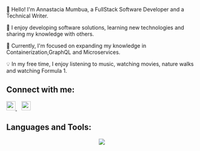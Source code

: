 👋 Hello! I'm Annastacia Mumbua, a FullStack Software Developer and a Technical Writer.

🚀 I enjoy developing software solutions, learning new technologies and sharing my knowledge with others.

🌱 Currently, I'm focused on expanding my knowledge in Containerization,GraphQL and Microservices.

💡 In my free time, I enjoy listening to music, watching movies, nature walks and watching Formula 1.

## Connect with me:
<!-- Linked In -->
<div align="left">
  <a href="https://www.linkedin.com/in/annastacia-mumbua/">
    <img width='24px' src="https://skillicons.dev/icons?i=linkedin" />
  </a>
  <!-- Dev.to -->
  <span>&nbsp;&nbsp;</span>
  <a href="https://dev.to/anne46">
    <img width='24px' src="https://skillicons.dev/icons?i=devto" />
  </a>
</div>

## Languages and Tools:
<p align="center">
    <img  src="https://skillicons.dev/icons?i=rails,ruby,js,ts,react,nextjs,redux,jquery,postgres,sqlite,firebase,postman,css,sass,tailwind,bootstrap,git,github,heroku,figma,ai,xd,ps" />
</p>


